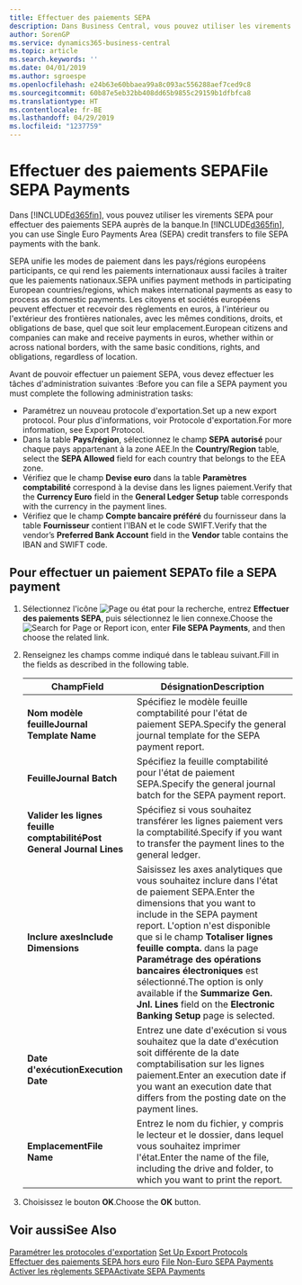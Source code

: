 ```yaml
---
title: Effectuer des paiements SEPA
description: Dans Business Central, vous pouvez utiliser les virements SEPA pour effectuer des paiements SEPA auprès de la banque.
author: SorenGP
ms.service: dynamics365-business-central
ms.topic: article
ms.search.keywords: ''
ms.date: 04/01/2019
ms.author: sgroespe
ms.openlocfilehash: e24b63e60bbaea99a8c093ac556288aef7ced9c8
ms.sourcegitcommit: 60b87e5eb32bb408dd65b9855c29159b1dfbfca8
ms.translationtype: HT
ms.contentlocale: fr-BE
ms.lasthandoff: 04/29/2019
ms.locfileid: "1237759"
---
```

# <a name="file-sepa-payments"></a><span data-ttu-id="d44e8-103">Effectuer des paiements SEPA</span><span class="sxs-lookup"><span data-stu-id="d44e8-103">File SEPA Payments</span></span>
<span data-ttu-id="d44e8-104">Dans [!INCLUDE[d365fin](../../includes/d365fin_md.md)], vous pouvez utiliser les virements SEPA pour effectuer des paiements SEPA auprès de la banque.</span><span class="sxs-lookup"><span data-stu-id="d44e8-104">In [!INCLUDE[d365fin](../../includes/d365fin_md.md)], you can use Single Euro Payments Area (SEPA) credit transfers to file SEPA payments with the bank.</span></span>  

<span data-ttu-id="d44e8-105">SEPA unifie les modes de paiement dans les pays/régions européens participants, ce qui rend les paiements internationaux aussi faciles à traiter que les paiements nationaux.</span><span class="sxs-lookup"><span data-stu-id="d44e8-105">SEPA unifies payment methods in participating European countries/regions, which makes international payments as easy to process as domestic payments.</span></span> <span data-ttu-id="d44e8-106">Les citoyens et sociétés européens peuvent effectuer et recevoir des règlements en euros, à l'intérieur ou l'extérieur des frontières nationales, avec les mêmes conditions, droits, et obligations de base, quel que soit leur emplacement.</span><span class="sxs-lookup"><span data-stu-id="d44e8-106">European citizens and companies can make and receive payments in euros, whether within or across national borders, with the same basic conditions, rights, and obligations, regardless of location.</span></span>  

<span data-ttu-id="d44e8-107">Avant de pouvoir effectuer un paiement SEPA, vous devez effectuer les tâches d'administration suivantes :</span><span class="sxs-lookup"><span data-stu-id="d44e8-107">Before you can file a SEPA payment you must complete the following administration tasks:</span></span>  

- <span data-ttu-id="d44e8-108">Paramétrez un nouveau protocole d'exportation.</span><span class="sxs-lookup"><span data-stu-id="d44e8-108">Set up a new export protocol.</span></span> <span data-ttu-id="d44e8-109">Pour plus d'informations, voir Protocole d'exportation.</span><span class="sxs-lookup"><span data-stu-id="d44e8-109">For more information, see Export Protocol.</span></span>  
- <span data-ttu-id="d44e8-110">Dans la table **Pays/région**, sélectionnez le champ **SEPA autorisé** pour chaque pays appartenant à la zone AEE.</span><span class="sxs-lookup"><span data-stu-id="d44e8-110">In the **Country/Region** table, select the **SEPA Allowed** field for each country that belongs to the EEA zone.</span></span>  
- <span data-ttu-id="d44e8-111">Vérifiez que le champ **Devise euro** dans la table **Paramètres comptabilité** correspond à la devise dans les lignes paiement.</span><span class="sxs-lookup"><span data-stu-id="d44e8-111">Verify that the **Currency Euro** field in the **General Ledger Setup** table corresponds with the currency in the payment lines.</span></span>  
- <span data-ttu-id="d44e8-112">Vérifiez que le champ **Compte bancaire préféré** du fournisseur dans la table **Fournisseur** contient l'IBAN et le code SWIFT.</span><span class="sxs-lookup"><span data-stu-id="d44e8-112">Verify that the vendor’s **Preferred Bank Account** field in the **Vendor** table contains the IBAN and SWIFT code.</span></span>  

## <a name="to-file-a-sepa-payment"></a><span data-ttu-id="d44e8-113">Pour effectuer un paiement SEPA</span><span class="sxs-lookup"><span data-stu-id="d44e8-113">To file a SEPA payment</span></span>  

1.  <span data-ttu-id="d44e8-114">Sélectionnez l'icône ![Page ou état pour la recherche](../../media/ui-search/search_small.png "Page ou état pour la recherche"), entrez **Effectuer des paiements SEPA**, puis sélectionnez le lien connexe.</span><span class="sxs-lookup"><span data-stu-id="d44e8-114">Choose the ![Search for Page or Report](../../media/ui-search/search_small.png "Search for Page or Report icon") icon, enter **File SEPA Payments**, and then choose the related link.</span></span>  
2.  <span data-ttu-id="d44e8-115">Renseignez les champs comme indiqué dans le tableau suivant.</span><span class="sxs-lookup"><span data-stu-id="d44e8-115">Fill in the fields as described in the following table.</span></span>  

    |<span data-ttu-id="d44e8-116">Champ</span><span class="sxs-lookup"><span data-stu-id="d44e8-116">Field</span></span>|<span data-ttu-id="d44e8-117">Désignation</span><span class="sxs-lookup"><span data-stu-id="d44e8-117">Description</span></span>|  
    |---------------------------------|---------------------------------------|  
    |<span data-ttu-id="d44e8-118">**Nom modèle feuille**</span><span class="sxs-lookup"><span data-stu-id="d44e8-118">**Journal Template Name**</span></span>|<span data-ttu-id="d44e8-119">Spécifiez le modèle feuille comptabilité pour l'état de paiement SEPA.</span><span class="sxs-lookup"><span data-stu-id="d44e8-119">Specify the general journal template for the SEPA payment report.</span></span>|  
    |<span data-ttu-id="d44e8-120">**Feuille**</span><span class="sxs-lookup"><span data-stu-id="d44e8-120">**Journal Batch**</span></span>|<span data-ttu-id="d44e8-121">Spécifiez la feuille comptabilité pour l'état de paiement SEPA.</span><span class="sxs-lookup"><span data-stu-id="d44e8-121">Specify the general journal batch for the SEPA payment report.</span></span>|  
    |<span data-ttu-id="d44e8-122">**Valider les lignes feuille comptabilité**</span><span class="sxs-lookup"><span data-stu-id="d44e8-122">**Post General Journal Lines**</span></span>|<span data-ttu-id="d44e8-123">Spécifiez si vous souhaitez transférer les lignes paiement vers la comptabilité.</span><span class="sxs-lookup"><span data-stu-id="d44e8-123">Specify if you want to transfer the payment lines to the general ledger.</span></span>|  
    |<span data-ttu-id="d44e8-124">**Inclure axes**</span><span class="sxs-lookup"><span data-stu-id="d44e8-124">**Include Dimensions**</span></span>|<span data-ttu-id="d44e8-125">Saisissez les axes analytiques que vous souhaitez inclure dans l'état de paiement SEPA.</span><span class="sxs-lookup"><span data-stu-id="d44e8-125">Enter the dimensions that you want to include in the SEPA payment report.</span></span> <span data-ttu-id="d44e8-126">L'option n'est disponible que si le champ **Totaliser lignes feuille compta.** dans la page **Paramétrage des opérations bancaires électroniques** est sélectionné.</span><span class="sxs-lookup"><span data-stu-id="d44e8-126">The option is only available if the **Summarize Gen. Jnl. Lines** field on the **Electronic Banking Setup** page is selected.</span></span>|  
    |<span data-ttu-id="d44e8-127">**Date d'exécution**</span><span class="sxs-lookup"><span data-stu-id="d44e8-127">**Execution Date**</span></span>|<span data-ttu-id="d44e8-128">Entrez une date d'exécution si vous souhaitez que la date d'exécution soit différente de la date comptabilisation sur les lignes paiement.</span><span class="sxs-lookup"><span data-stu-id="d44e8-128">Enter an execution date if you want an execution date that differs from the posting date on the payment lines.</span></span>|  
    |<span data-ttu-id="d44e8-129">**Emplacement**</span><span class="sxs-lookup"><span data-stu-id="d44e8-129">**File Name**</span></span>|<span data-ttu-id="d44e8-130">Entrez le nom du fichier, y compris le lecteur et le dossier, dans lequel vous souhaitez imprimer l'état.</span><span class="sxs-lookup"><span data-stu-id="d44e8-130">Enter the name of the file, including the drive and folder, to which you want to print the report.</span></span>|  

3.  <span data-ttu-id="d44e8-131">Choisissez le bouton **OK**.</span><span class="sxs-lookup"><span data-stu-id="d44e8-131">Choose the **OK** button.</span></span>  

## <a name="see-also"></a><span data-ttu-id="d44e8-132">Voir aussi</span><span class="sxs-lookup"><span data-stu-id="d44e8-132">See Also</span></span>  
 <span data-ttu-id="d44e8-133">[Paramétrer les protocoles d'exportation](how-to-set-up-export-protocols.md) </span><span class="sxs-lookup"><span data-stu-id="d44e8-133">[Set Up Export Protocols](how-to-set-up-export-protocols.md) </span></span>  
 <span data-ttu-id="d44e8-134">[Effectuer des paiements SEPA hors euro](how-to-file-non-euro-sepa-payments.md) </span><span class="sxs-lookup"><span data-stu-id="d44e8-134">[File Non-Euro SEPA Payments](how-to-file-non-euro-sepa-payments.md) </span></span>  
 [<span data-ttu-id="d44e8-135">Activer les règlements SEPA</span><span class="sxs-lookup"><span data-stu-id="d44e8-135">Activate SEPA Payments</span></span>](how-to-activate-sepa-payments.md)
